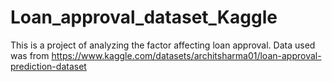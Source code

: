 # Loan_approval_dataset_Kaggle
This is a project of analyzing the factor affecting loan approval. Data used was from https://www.kaggle.com/datasets/architsharma01/loan-approval-prediction-dataset
